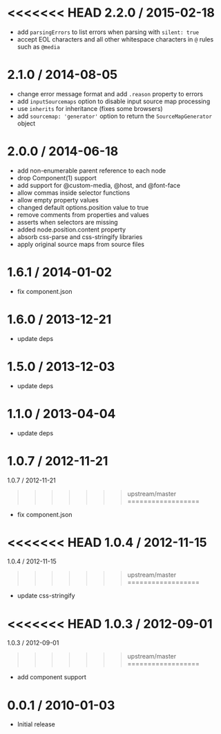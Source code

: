 <<<<<<< HEAD
2.2.0 / 2015-02-18
====

 * add `parsingErrors` to list errors when parsing with `silent: true`
 * accept EOL characters and all other whitespace characters in `@` rules such
   as `@media`

2.1.0 / 2014-08-05
==================

  * change error message format and add `.reason` property to errors
  * add `inputSourcemaps` option to disable input source map processing
  * use `inherits` for inheritance (fixes some browsers)
  * add `sourcemap: 'generator'` option to return the `SourceMapGenerator`
    object

2.0.0 / 2014-06-18
==================

  * add non-enumerable parent reference to each node
  * drop Component(1) support
  * add support for @custom-media, @host, and @font-face
  * allow commas inside selector functions
  * allow empty property values
  * changed default options.position value to true
  * remove comments from properties and values
  * asserts when selectors are missing
  * added node.position.content property
  * absorb css-parse and css-stringify libraries
  * apply original source maps from source files

1.6.1 / 2014-01-02
==================

  * fix component.json

1.6.0 / 2013-12-21
==================

  * update deps

1.5.0 / 2013-12-03
==================

  * update deps

1.1.0 / 2013-04-04
==================

  * update deps

1.0.7 / 2012-11-21
=======

1.0.7 / 2012-11-21 
>>>>>>> upstream/master
==================

  * fix component.json

<<<<<<< HEAD
1.0.4 / 2012-11-15
=======
1.0.4 / 2012-11-15 
>>>>>>> upstream/master
==================

  * update css-stringify

<<<<<<< HEAD
1.0.3 / 2012-09-01
=======
1.0.3 / 2012-09-01 
>>>>>>> upstream/master
==================

  * add component support

0.0.1 / 2010-01-03
==================

  * Initial release
